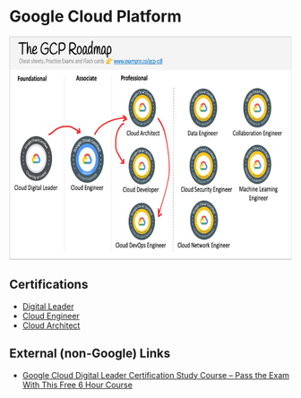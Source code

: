 # Google Cloud Platform

<img src="image.png" width="708" height="398" />

## Certifications

* [Digital Leader](leader.md)
* [Cloud Engineer](engineer.md)
* [Cloud Architect](architect.md)

## External (non-Google) Links

* [Google Cloud Digital Leader Certification Study Course – Pass the Exam With This Free 6 Hour Course](https://www.freecodecamp.org/news/google-cloud-digital-leader-course/)

